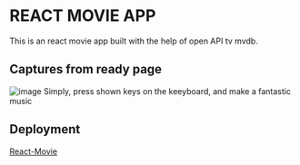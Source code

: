 # REACT MOVIE APP

This is an react movie app built with the help of open API tv mvdb.

## Captures from ready page

![image](https://user-images.githubusercontent.com/66296722/138633780-b88bdaf3-d1d6-437a-b342-2dc5b53d3426.png)
Simply, press shown keys on the keeyboard, and make a fantastic music

## Deployment

[React-Movie](https://reactive-movies.netlify.app/)
